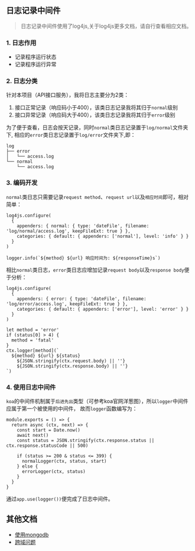 ## 日志记录中间件
> 日志记录中间件使用了log4js,关于log4js更多文档，请自行查看相应文档。

### 1. 日志作用
  - 记录程序运行状态
  - 记录程序运行异常

### 2. 日志分类
针对本项目（API接口服务），我将日志主要分为2类：

  1. 接口正常记录（响应码小于400），该类日志记录我将其归于`normal`级别
  2. 接口异常记录（响应码大于400），该类日志记录我将其归于`error`级别

为了便于查看，日志会按天记录，同时`normal`类日志记录置于`log/normal`文件夹下,
相应的`error`类日志记录置于`log/error`文件夹下,即：

  ```
  log
  ├── error
  │   └── access.log
  └── normal
      └── access.log
  ```

### 3. 编码开发
`normal`类日志只需要记录`request method`、`request url`以及`相应时间`即可，相对简单：

```
log4js.configure(
  {
    appenders: { normal: { type: 'dateFile', filename: 'log/normal/access.log', keepFileExt: true } },
    categories: { default: { appenders: ['normal'], level: 'info' } }
  }
)

logger.info(`${method} ${url} 响应时间为: ${responseTime}s`)
```

相比`normal`类日志，`error`类日志应增加记录`request body`以及`response body`便于分析：

```
log4js.configure(
  {
    appenders: { error: { type: 'dateFile', filename: 'log/error/access.log', keepFileExt: true } },
    categories: { default: { appenders: ['error'], level: 'error' } }
  }
)

let method = 'error'
if (status[0] > 4) {
  method = 'fatal'
}
ctx.logger[method](`
  ${method} ${url} ${status} 
    ${JSON.stringify(ctx.request.body) || ''} 
    ${JSON.stringify(ctx.response.body) || ''}
`)
```

### 4. 使用日志中间件
`koa`的中间件机制属于`后进先出`类型（可参考koa官网洋葱图），所以`logger`中间件应属于第一个被使用的中间件，
故而`logger`函数编写为：

```
module.exports = () => {
  return async (ctx, next) => {
    const start = Date.now()
    await next()
    const status = JSON.stringify(ctx.response.status || ctx.response.statusCode || 500)

    if (status >= 200 & status <= 399) {
      normalLogger(ctx, status, start)
    } else {
      errorLogger(ctx, status)
    }
  }
}
```

通过`app.use(logger())`便完成了日志中间件。

## 其他文档
  - [使用mongodb]('./使用mongodb.md)
  - [跨域问题]('./跨域问题.md)